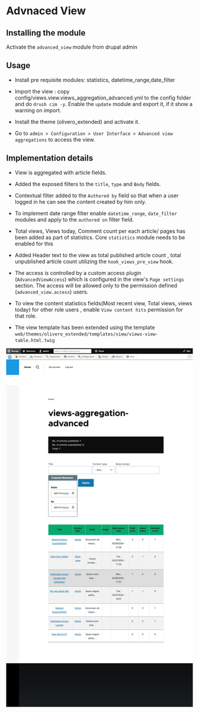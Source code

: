 # Advnaced View

## Installing the module 

Activate the `advanced_view` module from drupal admin

## Usage

- Install pre requisite modules: statistics, datetime_range,date_filter 

- Import the view : copy config/views.view.views_aggregation_advanced.yml to the config folder and do `drush cim -y`. Enable the `update` module and export it, if it show a warning on import.

- Install the theme (olivero_extended) and activate it.

- Go to `admin > Configuration > User Interface > Advanced view aggregations` to access the view.



## Implementation details

-  View is aggregated with article fields.

-  Added the exposed filters to the `title`, `type` and `Body` fields.

- Contextual filter added to the `Authored by` field so that when a user logged in he can see the content created by him only.

- To implement date range filter enable `datetime_range`, `date_filter` modules and apply to the `authored on` filter field.

- Total views, Views today, Comment count per each article/ pages has been added as part of statistics. Core `statistics` module needs to be enabled for this

- Added Header text to the view as total published article count , total unpublished article count utilizing the `hook_views_pre_view` hook.

- The access is controlled by a custom access plugin (`AdvancedViewAccess`) which is configured in the view's `Page settings` section. The access will be allowed only to the permission defined (`advanced_view.access`) users.

- To view the content statistics fields(Most recent view, Total views, views today) for other role users , enable `View content hits` permission for that role.

- The view template has been extended using the template `web/themes/olivero_extended/templates/view/views-view-table.html.twig` 


![Alt text](ss.png)